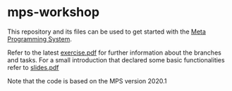 # mps-workshop
This repository and its files can be used to get started with the [Meta Programming System](https://www.jetbrains.com/mps/).

Refer to the latest [exercise.pdf](https://github.com/tillschallau/mps-workshop/blob/master/latex-code/exercise/exercise.pdf) for further information about the branches and tasks.
For a small introduction that declared some basic functionalities refer to [slides.pdf](https://github.com/tillschallau/mps-workshop/blob/master/latex-code/slides/slides.pdf)

Note that the code is based on the MPS version 2020.1
